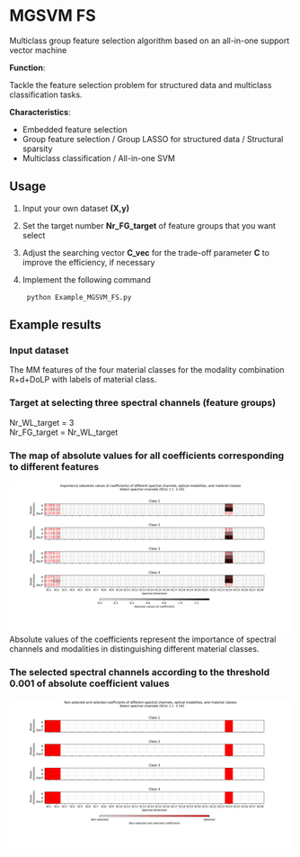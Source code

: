 # MGSVM FS 
Multiclass group feature selection algorithm based on an all-in-one support vector machine

**Function**: 

Tackle the feature selection problem for structured data and multiclass classification tasks.

**Characteristics**: 
* Embedded feature selection
* Group feature selection / Group LASSO for structured data / Structural sparsity
* Multiclass classification / All-in-one SVM


## Usage
1. Input your own dataset **(X,y)**
2. Set the target number **Nr_FG_target** of feature groups that you want select 
3. Adjust the searching vector **C_vec** for the trade-off parameter **C** to improve the efficiency, if necessary
4. Implement the following command

        python Example_MGSVM_FS.py


## Example results
### Input dataset
The MM features of the four material classes for the modality combination R+d+DoLP with labels of material class. 

### Target at selecting three spectral channels (feature groups)
Nr_WL_target = 3     
Nr_FG_target = Nr_WL_target
### The map of absolute values for all coefficients corresponding to different features
![alt text](Fig_Abs_Coeff__R+d+DoLP_SC2_Nr_SCs_3.png)
Absolute values of the coefficients represent the importance of spectral channels and modalities in distinguishing different material classes.

### The selected spectral channels according to the threshold 0.001 of absolute coefficient values
![alt text](Fig_Selected_Coeff__R+d+DoLP_SC2_Nr_SCs_3.png)


